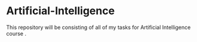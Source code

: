 # Artificial-Intelligence
This repository will be consisting of all of my tasks for Artificial Intelligence course .
